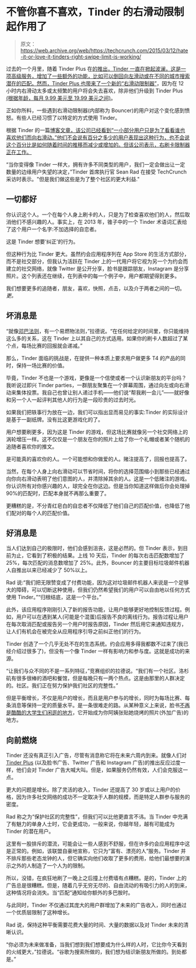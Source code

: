 # 不管你喜不喜欢，Tinder 的右滑动限制起作用了 

> 原文：<https://web.archive.org/web/https://techcrunch.com/2015/03/12/hate-it-or-love-it-tinders-right-swipe-limit-is-working/>

过去的一个月里，随着 Tinder Plus 在[的推出，Tinder 一直在掀起波澜，这是一项高级服务，增加了一些额外的功能，比如可以倒回向左滑动或在不同的城市搜索潜在的匹配。然而，Tinder Plus 也带来了一个新的](https://web.archive.org/web/20221110123600/https://beta.techcrunch.com/2015/03/02/new-tinder-charges-whatever-it-wants/)[“右滑动限制器”](https://web.archive.org/web/20221110123600/https://beta.techcrunch.com/2015/02/03/tinder-tests-limited-right-swipes/)，因为在 12 小时内右滑动太多或太频繁的用户将会失去喜欢，除非他们升级到 Tinder Plus [(根据年龄，每月 9.99 美元至 19.99 美元之间)](https://web.archive.org/web/20221110123600/https://beta.techcrunch.com/2015/03/02/new-tinder-charges-whatever-it-wants/)。

正如你所料，一些遇到右滑动限制器(内部称为 Bouncer)的用户对这个变化感到愤怒。有些人已经习惯了以特定的方式使用 Tinder。

根据 Tinder 的一篇[博客文章，该公司已经看到“一小部分用户只是为了看看谁也喜欢他们而向右滑动。”他们不会说有百分之多少的用户表现出这种行为，也不会说这个百分比是如何随着时间的推移而减少或增加的。但该公司表示，右刷卡限制器正在工作。](tinder.com/blog/keeping-tinder-real)

“当你变得像 Tinder 一样大，拥有许多不同类型的用户，我们一定会做出让一定数量的边缘用户失望的决定，”Tinder 首席执行官 Sean Rad 在接受 TechCrunch 采访时表示。"但是我们做这些是为了整个社区的更大利益."

## 一切都好

你认识这个人。一个在每个人身上刷卡的人，只是为了检查喜欢他们的人，然后取消他们不感兴趣的人。事实上，在 2013 年，锥子中的一个 Tinder 术语词汇表给了这个用户一个名字:不加选择的自恋者。

这是 Tinder 想要‘纠正’的行为。

但这种行为比 Tinder 更大。虽然约会应用程序列在 App Store 的生活方式部分，而不是社交部分，但我认为活跃在 Tinder 上的一代用户将它视为另一个为约会而建立的社交网络，就像 Twitter 是公开分享，脸书是跟踪朋友，Instagram 是分享照片。这个列表还在继续，在列表中的每一个例子中，用户都期望得到更多。

我们想要更多的追随者，朋友，喜欢，快照，点击，以及介于两者之间的一切。*更。*

## 坏消息是

“就像[邓巴法则](https://web.archive.org/web/20221110123600/http://en.wikipedia.org/wiki/Dunbar%27s_number)，有一个易燃物法则，”拉德说。“在任何给定的时间里，你只能维持这么多的关系，这在 Tinder 上以其自己的方式适用。如果你的刷卡人数超过了某个点，每场比赛的回报就会递减。”

那么，Tinder 面临的挑战是，在提供一种本质上要求用户做更多 T4 的产品的同时，保持一场比赛的价值。

毕竟，Tinder 不也是一个游戏，更像是一个信使或者一个认识新朋友的平台吗？我听说过即兴 Tinder parties，一群朋友聚集在一个屏幕周围，通过向左或向右滑动来集体投票。我自己也曾让别人递过手机——他们说“帮我刷一会儿”——就好像和另一个人一起评判其他人的行为是一段珍贵的过去时光。

如果我们把轶事行为放在一边，我们可以指出显而易见的事实:Tinder 的实际设计是基于一副纸牌。没有比这更游戏化的了。

用户想要刷更多，因为这是 Tinder 的游戏，但这场比赛就像另一个社交网络上的涡轮增压一样。这不仅仅是一个朋友在你的照片上给了你一个礼帽或者某个随机的追随者喜欢你的推文。

是可能真的喜欢你的人。一个可能想和你做爱的人。赌注提高了，回报也提高了。

当然，在每个人身上向右滑动可以节省时间，将你的选择范围缩小到那些已经通过向你向右滑动表明了他们意图的人，并清除掉其余的人。这是一个低赌注的游戏。你认识所有对你感兴趣的人，球完全在你这边。但是当你知道这样做后你会处理掉 90%的匹配时，匹配本身就不再那么重要了。

更糟糕的是，不分青红皂白的自恋者不仅降低了他们自己的匹配价值，也降低了他们配对的每个人的匹配价值。

## 好消息是

当人们达到自己的极限时，他们会感到沮丧，这是必然的。但 Tinder 表示，到目前为止，它看到了积极的结果。上线 10 天后，Tinder 的每次右击匹配数增加了 25%，每次匹配的消息数增加了 25%。此外，Bouncer 的主要目标垃圾邮件机器人自推出以来已经减少了 50%以上。

Rad 说:“我们把无限赞变成了付费功能，因为这对垃圾邮件机器人来说是一个足够大的障碍，可以切断这种使用，但我们仍然希望我们的用户可以自由地以任何方式使用 Tinder。”“归根结底，这是一个平台。”

此外，该应用程序刚刚引入了新的报告功能，让用户能够更好地控制反馈过程。例如，用户可以在遇到某人(可能是个混蛋)后报告不良的离线行为。报告过程让用户在每次取消匹配或报告另一个用户时报告原因，Tinder 然后用它来通知违规方，让人们有机会在被完全从应用程序引导之前纠正他们的行为。

Tinder 创造了一个几乎无处不在的生态系统。约会应用多得我都数不过来了(我已经介绍过很多了)，但没有一个像 Tinder 一样有影响力和参与度。这就是成功的来源。

“让我们与众不同的不是一系列特征，”竞赛组织的拉德说。“我们有一个社区。洛杉矶有很多很棒的酒吧和餐馆，但是每晚只有一两个热点。这是由那里的人群决定的。社区。我们正在努力保护我们社区的完整性。”

但是平衡增长，不仅是用户的增长，而且是用户参与的增长，同时为每场比赛、每条消息等保持一定的质量水平。是一条很难走的路。从某种意义上来说，脸书[不再是酷酷的大学生们闲逛的地方](https://web.archive.org/web/20221110123600/http://www.slate.com/blogs/future_tense/2013/11/14/facebook_s_cool_kids_problem_instagram_snapchat_and_the_anti_facebook_phenomenon.html)，它开始成为你阿姨张贴她烧烤的照片(外加广告)的地方。

## 向前燃烧

Tinder 还没有真正引入广告，尽管有消息称它将在未来六周内到来。就像人们对 [Tinder Plus](https://web.archive.org/web/20221110123600/https://beta.techcrunch.com/2015/02/28/tinder-plus-will-launch-on-monday/) (以及脸书广告、Twitter 广告和 Instagram 广告)的推出反应过度一样，他们会对 Tinder 广告大喊大叫。但是，如果服务仍然有效，人们会克服这一点。

更大的问题是增长。除了灵活的收入，Tinder 还提高了 30 岁或以上用户的价格，因为许多社交网络的成功不一定取决于人群的规模，而是特定人群参与服务的密度。

Rad 称之为“保护社区的完整性”，但我们可以比他更直言不讳。当 Tinder 中充满了有魅力的单身人士时，它会更成功，一般来说，你越年轻，越有可能成为 Tinder 的潜在用户。

这里有一股排斥的潜流，可能会让一些人感到不舒服，但在许多约会应用程序中这是正常的。例如，该联盟自豪地宣称，它只为“富有、漂亮的人”服务。Tinder 并不排斥那些老态龙钟的人，但它确实向他们收取了更多的费用，给他们最想要的演示之外的人制造了一个人为的限制。

所以，没错，在疯狂地刷了一晚上之后撞上付费墙有点糟糕。是的，Tinder 上的广告总是很糟糕。但是，随着几乎无穷无尽的、自由流动的有吸引力的人的到来，这种情况将会消失。当“匹配”通知给你额外的多巴胺时。

与此同时，Tinder 不仅通过其庞大的用户群增加了未来的广告收入，同时也通过一个优质层限制了这种增长。

Rad 说，保持这种平衡需要花费大量的时间、大量的数据以及对 Tinder 未来的清晰认识。

“你必须为未来做准备，当我们想到我们想要成为什么样的人时，它比你今天看到的火绒更大，”拉德说。“谷歌为搜索所做的，我们想为结识新朋友所做的。到处都是。”